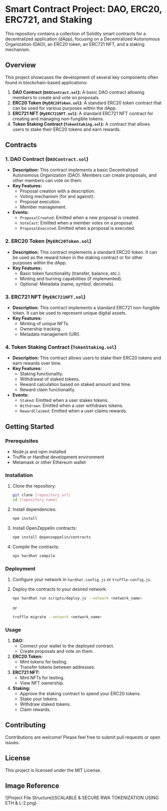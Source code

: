 # Smart Contract Project: DAO, ERC20, ERC721, and Staking

This repository contains a collection of Solidity smart contracts for a decentralized application (dApp), focusing on a Decentralized Autonomous Organization (DAO), an ERC20 token, an ERC721 NFT, and a staking mechanism.

## Overview

This project showcases the development of several key components often found in blockchain-based applications:

1.  **DAO Contract (`DAOContract.sol`):** A basic DAO contract allowing members to create and vote on proposals.
2.  **ERC20 Token (`MyERC20Token.sol`):** A standard ERC20 token contract that can be used for various purposes within the dApp.
3.  **ERC721 NFT (`MyERC721NFT.sol`):** A standard ERC721 NFT contract for creating and managing non-fungible tokens.
4.  **Token Staking Contract (`TokenStaking.sol`):** A contract that allows users to stake their ERC20 tokens and earn rewards.

## Contracts

### 1. DAO Contract (`DAOContract.sol`)

*   **Description:** This contract implements a basic Decentralized Autonomous Organization (DAO). Members can create proposals, and other members can vote on them.
*   **Key Features:**
    *   Proposal creation with a description.
    *   Voting mechanism (for and against).
    *   Proposal execution.
    *   Member management.
*   **Events:**
    *   `ProposalCreated`: Emitted when a new proposal is created.
    *   `VoteCast`: Emitted when a member votes on a proposal.
    *   `ProposalExecuted`: Emitted when a proposal is executed.

### 2. ERC20 Token (`MyERC20Token.sol`)

*   **Description:** This contract implements a standard ERC20 token. It can be used as the reward token in the staking contract or for other purposes within the dApp.
*   **Key Features:**
    *   Basic token functionality (transfer, balance, etc.).
    *   Minting and burning capabilities (if implemented).
    *   Optional: Metadata (name, symbol, decimals).

### 3. ERC721 NFT (`MyERC721NFT.sol`)

*   **Description:** This contract implements a standard ERC721 non-fungible token. It can be used to represent unique digital assets.
*   **Key Features:**
    *   Minting of unique NFTs.
    *   Ownership tracking.
    *   Metadata management (URI).

### 4. Token Staking Contract (`TokenStaking.sol`)

*   **Description:** This contract allows users to stake their ERC20 tokens and earn rewards over time.
*   **Key Features:**
    *   Staking functionality.
    *   Withdrawal of staked tokens.
    *   Reward calculation based on staked amount and time.
    *   Reward claim functionality.
*   **Events:**
    *   `Staked`: Emitted when a user stakes tokens.
    *   `Withdrawn`: Emitted when a user withdraws tokens.
    *   `RewardClaimed`: Emitted when a user claims rewards.

## Getting Started

### Prerequisites

*   Node.js and npm installed
*   Truffle or Hardhat development environment
*   Metamask or other Ethereum wallet

### Installation

1.  Clone the repository:

    ```bash
    git clone [repository_url]
    cd [repository_name]
    ```

2.  Install dependencies:

    ```bash
    npm install
    ```

3.  Install OpenZeppelin contracts:

    ```bash
    npm install @openzeppelin/contracts
    ```

4.  Compile the contracts:

    ```bash
    npx hardhat compile
    ```

### Deployment

1.  Configure your network in `hardhat.config.js` or `truffle-config.js`.
2.  Deploy the contracts to your desired network:

    ```bash
    npx hardhat run scripts/deploy.js --network <network_name>
    ```

    or

    ```bash
    truffle migrate --network <network_name>
    ```

### Usage

1.  **DAO:**
    *   Connect your wallet to the deployed contract.
    *   Create proposals and vote on them.
2.  **ERC20 Token:**
    *   Mint tokens for testing.
    *   Transfer tokens between addresses.
3.  **ERC721 NFT:**
    *   Mint NFTs for testing.
    *   View NFT ownership.
4.  **Staking:**
    *   Approve the staking contract to spend your ERC20 tokens.
    *   Stake your tokens.
    *   Withdraw staked tokens.
    *   Claim rewards.

## Contributing

Contributions are welcome! Please feel free to submit pull requests or open issues.

## License

This project is licensed under the MIT License.

## Image Reference

![Project File Structure](SCALABLE & SECURE RWA TOKENIZATION USING ETH & L-2.png)


